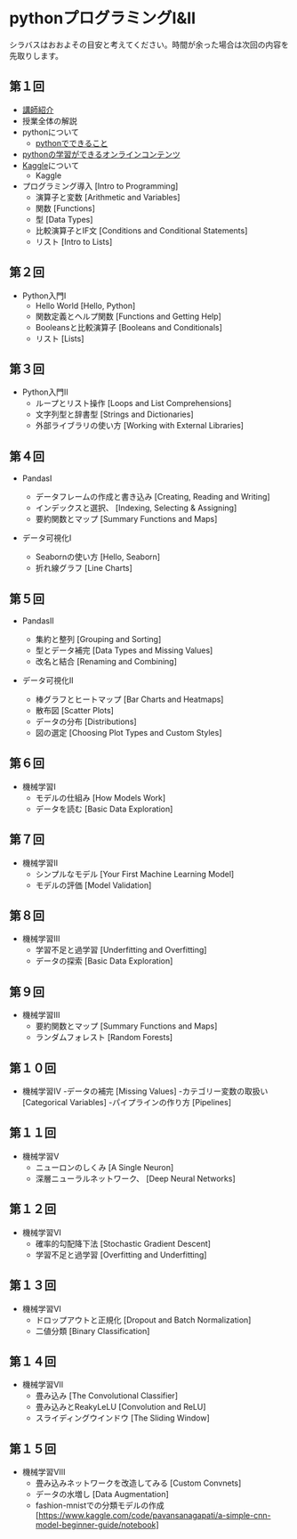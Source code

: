 
# pythonプログラミングⅠ&Ⅱ
シラバスはおおよその目安と考えてください。時間が余った場合は次回の内容を先取りします。

## 第１回
- [講師紹介](https://www.myuko.net)
- 授業全体の解説
- pythonについて
    - [pythonでできること](markdown/python.md)
- [pythonの学習ができるオンラインコンテンツ](markdown/links.md)
- [Kaggle](https://www.kaggle.com/)について
    - Kaggle
- プログラミング導入 [Intro to Programming]
    - 演算子と変数 [Arithmetic and Variables]
    - 関数 [Functions]
    - 型 [Data Types]
    - 比較演算子とIF文 [Conditions and Conditional Statements]
    - リスト [Intro to Lists]

## 第２回

- Python入門Ⅰ
    - Hello World [Hello, Python]
    - 関数定義とヘルプ関数 [Functions and Getting Help]
    - Booleansと比較演算子 [Booleans and Conditionals]
    - リスト [Lists]

## 第３回

- Python入門Ⅱ
    - ループとリスト操作 [Loops and List Comprehensions]
    - 文字列型と辞書型 [Strings and Dictionaries]
    - 外部ライブラリの使い方 [Working with External Libraries]    

## 第４回

- PandasⅠ
    - データフレームの作成と書き込み [Creating, Reading and Writing]
    - インデックスと選択、 [Indexing, Selecting & Assigning]    
    - 要約関数とマップ [Summary Functions and Maps]

 - データ可視化Ⅰ
    - Seabornの使い方 [Hello, Seaborn]
    - 折れ線グラフ [Line Charts]

## 第５回

- PandasⅡ
    - 集約と整列 [Grouping and Sorting]
    - 型とデータ補完 [Data Types and Missing Values]
    - 改名と結合 [Renaming and Combining]

 - データ可視化Ⅱ
    - 棒グラフとヒートマップ [Bar Charts and Heatmaps]
    - 散布図 [Scatter Plots]
    - データの分布 [Distributions]
    - 図の選定 [Choosing Plot Types and Custom Styles]

## 第６回

- 機械学習I
    - モデルの仕組み [How Models Work]
    - データを読む [Basic Data Exploration]  

## 第７回

- 機械学習Ⅱ
    - シンプルなモデル [Your First Machine Learning Model]
    - モデルの評価 [Model Validation]

## 第８回

- 機械学習Ⅲ
    - 学習不足と過学習 [Underfitting and Overfitting] 
    - データの探索 [Basic Data Exploration]     

## 第９回

- 機械学習Ⅲ 
    - 要約関数とマップ [Summary Functions and Maps]
    - ランダムフォレスト [Random Forests] 

## 第１０回

- 機械学習Ⅳ
    -データの補完 [Missing Values]
    -カテゴリー変数の取扱い [Categorical Variables]
    -パイプラインの作り方 [Pipelines]

## 第１１回

- 機械学習Ⅴ
    - ニューロンのしくみ [A Single Neuron]
    - 深層ニューラルネットワーク、 [Deep Neural Networks]

## 第１２回

- 機械学習Ⅵ
    - 確率的勾配降下法 [Stochastic Gradient Descent]
    - 学習不足と過学習 [Overfitting and Underfitting]      

## 第１３回

- 機械学習Ⅵ
    - ドロップアウトと正規化 [Dropout and Batch Normalization] 
    - 二値分類 [Binary Classification]                                 

## 第１４回

- 機械学習Ⅶ
    - 畳み込み [The Convolutional Classifier]
    - 畳み込みとReakyLeLU [Convolution and ReLU]    
    - スライディングウインドウ [The Sliding Window]   

## 第１５回

- 機械学習Ⅷ
    - 畳み込みネットワークを改造してみる [Custom Convnets]
    - データの水増し [Data Augmentation]
     - fashion-mnistでの分類モデルの作成 [https://www.kaggle.com/code/pavansanagapati/a-simple-cnn-model-beginner-guide/notebook]